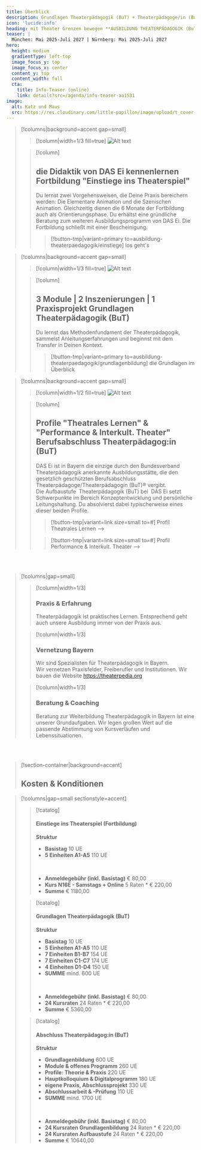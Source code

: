```yaml
---
title: Überblick
description: Grundlagen Theaterpädagogik (BuT) + Theaterpädagoge/in (BuT) // München Mai 2025-Juli 2027  |  Nürnberg Mai 2025-Juli 2027
icon: 'lucide:info'
heading: mit Theater Grenzen bewegen **AUSBILDUNG THEATERPÄDAGOGIK (BuT)** 
teaser: |
  München: Mai 2025-Juli 2027 | Nürnberg: Mai 2025-Juli 2027
hero:
  height: medium
  gradientType: left-top
  image_focus_y: top
  image_focus_x: center
  content_y: top
  content_width: full
  cta:
    title: Info-Teaser (online)
    link: details?src=/agenda/info-teaser-aa1531
image:
  alt: Katz und Maus
  src: https://res.cloudinary.com/little-papillon/image/upload/t_cover-half-1200/dasei/aus0_home1.jpg
---
```


<!-- PUBLISH-FROM-HERE -->

> [!columns|background=accent gap=small]
>> [!column|width=1/3 fill=true]
>> ![Alt text](https://res.cloudinary.com/little-papillon/image/upload/c_scale,q_65,w_1200/v1594701917/dasei/einstiege_lampe_nora.jpg)
>
>> [!column]
>>
>> ## die Didaktik von DAS Ei kennenlernen **Fortbildung "Einstiege ins Theaterspiel"**
>> 
>> Du lernst zwei Vorgehensweisen, die Deine Praxis bereichern werden: Die Elementare Animation und die Szenischen Animation.
>> Gleichzeitig dienen die 6 Monate der Fortbildung auch als Orientierungsphase. Du erhältst eine gründliche Beratung zum weiteren Ausbildungsprogramm von DAS Ei. Die Fortbildung schließt mit einer Bescheinigung.
>> 
>>> [!button-tmp|variant=primary to=ausbildung-theaterpaedagogik/einstiege]
>>> los geht's

> [!columns|background=accent gap=small]
>> [!column|width=1/3 fill=true]
>> ![Alt text](https://res.cloudinary.com/little-papillon/image/upload/v1676901092/pedia_ipsum/workshop/mostafa-meraji-grundlagen.jpg)
>
>> [!column]
>>
>> ## 3 Module | 2 Inszenierungen | 1 Praxisprojekt **Grundlagen Theaterpädagogik (BuT)**
>> 
>> Du lernst das Methodenfundament der Theaterpädagogik, sammelst Anleitungserfahrungen und beginnst mit dem Transfer in Deinen Kontext.
>> 
>>> [!button-tmp|variant=primary to=ausbildung-theaterpaedagogik/grundlagenbildung]
>>> die Grundlagen im Überblick

> [!columns|background=accent gap=small]
>> [!column|width=1/2 fill=true]
>> ![Alt text](https://res.cloudinary.com/little-papillon/image/upload/c_crop,h_1050,q_60,w_1390,x_50,y_50/v1594672018/dasei/berufsabschluss_n3dzvf.jpg)
>
>> [!column]
>>
>> ## Profile "Theatrales Lernen" & "Performance & Interkult. Theater" **Berufsabschluss Theaterpädagog:in (BuT)**
>> 
>> DAS Ei ist in Bayern die einzige durch den Bundesverband Theaterpädagogik anerkannte Ausbildungsstätte, die den gesetzlich geschützten Berufsabschluss Theaterpädagoge/Theaterpädagogin (BuT)® vergibt.
>> <br>
>> Die Aufbaustufe  Theaterpädagogik (BuT) bei  DAS Ei setzt Schwerpunkte im Bereich Konzeptentwicklung und persönliche Leitungshaltung. Du absolvierst dabei typischerweise eines dieser beiden Profile.
>> 
>>> [!button-tmp|variant=link size=small to=#]
>>> Profil Theatrales Lernen -->
>>
>>> [!button-tmp|variant=link size=small to=#]
>>> Profil Performance & Interkult. Theater -->

<br>

<br>

> [!columns|gap=small]
>> [!column|width=1/3]
>> ### **Praxis & Erfahrung**
>> Theaterpädagogik ist praktisches Lernen.
>> Entsprechend geht auch unsere Ausbildung immer von der Praxis aus.
>
>> [!column|width=1/3]
>> ### **Vernetzung Bayern**
>> Wir sind Spezialisten für Theaterpädagogik in Bayern.  
>> Wir vernetzen Praxisfelder, Freiberufler und Institutionen.
>> Wir bauen die Website https://theaterpedia.org
>
>> [!column|width=1/3]
>> ### **Beratung & Coaching**
>> Beratung zur Weiterbildung Theaterpädagogik in Bayern ist eine unserer Grundaufgaben. 
>> Wir legen großen Wert auf die passende Abstimmung von Kursverläufen und Lebenssituationen.
>> 

<br>

<br>

> [!section-container|background=accent]
> ## **Kosten & Konditionen**

> [!columns|gap=small sectionstyle=accent]
>
>> [!catalog]
>> #### **Einstiege ins Theaterspiel (Fortbildung)**
>> **Struktur**
>> - **Basistag** 10 UE
>> - **5 Einheiten A1-A5** 110 UE
>> 
>> <br>
>> 
>> - **Anmeldegebühr (inkl. Basistag)** € 80,00
>> - **Kurs N16E - Samstags + Online** 5 Raten * € 220,00
>> - **Summe** € 1180,00
>
>> [!catalog]
>> #### **Grundlagen Theaterpädagogik (BuT)**
>> **Struktur**
>> - **Basistag** 10 UE
>> - **5 Einheiten A1-A5** 110 UE
>> - **7 Einheiten B1-B7** 154 UE
>> - **7 Einheiten C1-C7** 174 UE
>> - **4 Einheiten D1-D4** 150 UE
>> - **SUMME** mind. 600 UE
>> 
>> <br>
>> 
>> - **Anmeldegebühr (inkl. Basistag)** € 80,00
>> - **24 Kursraten** 24 Raten * € 220,00
>> - **Summe** € 5360,00
>
>> [!catalog]
>> #### **Abschluss Theaterpädagog:in (BuT)**
>> **Struktur**
>> - **Grundlagenbildung** 600 UE
>> - **Module & offenes Programm** 260 UE
>> - **Profile: Theorie & Praxis** 220 UE
>> - **Hauptkolloquium & Digitalprogramm** 180 UE
>> - **eigene Praxis, Abschlussprojekt** 330 UE
>> - **Abschlussarbeit & -Prüfung** 110 UE
>> - **SUMME** mind. 1700 UE
>> 
>> <br>
>> 
>> - **Anmeldegebühr (inkl. Basistag)** € 80,00
>> - **24 Kursraten Grundlagenbildung** 24 Raten * € 220,00
>> - **24 Kursraten Aufbaustufe** 24 Raten * € 220,00
>> - **Summe** € 10640,00


<br>
